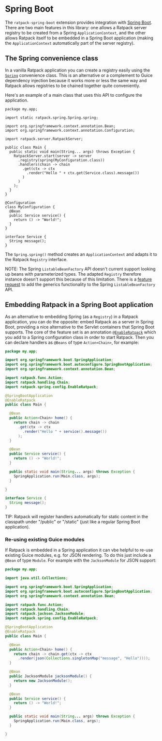 # Spring Boot

The `ratpack-spring-boot` extension provides integration with [Spring Boot](http://projects.spring.io/spring-boot).
There are two main features in this library: one allows a Ratpack server registry to be created from a Spring `ApplicationContext`, and the other allows Ratpack itself to be embedded in a Spring Boot application (making the `ApplicationContext` automatically part of the server registry).

## The Spring convenience class

In a vanilla Ratpack application you can create a registry easily using the [`Spring`](api/ratpack/spring/Spring) convenience class.
This is an alternative or a complement to Guice dependency injection because it works more or less the same way and Ratpack allows registries to be chained together quite conveniently. 

Here's an example of a main class that uses this API to configure the application.
 
```language-java hello-world
package my.app;

import static ratpack.spring.Spring.spring;

import org.springframework.context.annotation.Bean;
import org.springframework.context.annotation.Configuration;

import ratpack.server.RatpackServer;

public class Main {
  public static void main(String... args) throws Exception {
    RatpackServer.start(server -> server
      .registry(spring(MyConfiguration.class))
      .handlers(chain -> chain
        .get(ctx -> ctx
          .render("Hello " + ctx.get(Service.class).message())
        )
      )
    );
  }
}

@Configuration
class MyConfiguration {
  @Bean
  public Service service() {
    return () -> "World!";
  }
}

interface Service {
  String message();
}
```

The `Spring.spring()` method creates an `ApplicationContext` and adapts it to the Ratpack `Registry` interface. 

NOTE: The Spring `ListableBeanFactory` API doesn't current support looking up beans with parameterized types.
The adapted `Registry` therefore instance doesn't support this because of this limitation.
There is a [feature request](https://jira.spring.io/browse/SPR-12147) to add the generics functionality to the Spring `ListableBeanFactory` API.

## Embedding Ratpack in a Spring Boot application

As an alternative to embedding Spring (as a `Registry`) in a Ratpack application, you can do the opposite: embed Ratpack as a server in Spring Boot, providing a nice
alternative to the Servlet containers that Spring Boot supports. 
The core of the feature set is an annotation [`@EnableRatpack`](api/ratpaci/spring/config/EnableRatpack) which you add to a Spring configuration class in order to start Ratpack. 
Then you can declare handlers as `@Beans` of type `Action<Chain>`, for example:

```java
package my.app;

import org.springframework.boot.SpringApplication;
import org.springframework.boot.autoconfigure.SpringBootApplication;
import org.springframework.context.annotation.Bean;

import ratpack.func.Action;
import ratpack.handling.Chain;
import ratpack.spring.config.EnableRatpack;

@SpringBootApplication
@EnableRatpack
public class Main {

  @Bean
  public Action<Chain> home() {
    return chain -> chain
      .get(ctx -> ctx
        .render("Hello " + service().message())
      );
  }

  @Bean
  public Service service() {
    return () -> "World!";
  }

  public static void main(String... args) throws Exception {
    SpringApplication.run(Main.class, args);
  }

}

interface Service {
  String message();
}
```

TIP: Ratpack will register handlers automatically for static content in the classpath under "/public" or "/static" (just like a regular Spring Boot application). 

### Re-using existing Guice modules

If Ratpack is embedded in a Spring application it can vbe helpful to re-use existing Guice modules, e.g. for JSON rendering.
To do this just include a `@Bean` of type `Module`.
For example with the `JacksonModule` for JSON support:

```java
package my.app;

import java.util.Collections;

import org.springframework.boot.SpringApplication;
import org.springframework.boot.autoconfigure.SpringBootApplication;
import org.springframework.context.annotation.Bean;

import ratpack.func.Action;
import ratpack.handling.Chain;
import ratpack.jackson.JacksonModule;
import ratpack.spring.config.EnableRatpack;

@SpringBootApplication
@EnableRatpack
public class Main {

  @Bean
  public Action<Chain> home() {
    return chain -> chain.get(ctx -> ctx
      .render(json(Collections.singletonMap("message", "Hello"))));
  }

  @Bean
  public JacksonModule jacksonModule() {
    return new JacksonModule();
  }

  @Bean
  public Service service() {
    return () -> "World!";
  }

  public static void main(String... args) throws Exception {
    SpringApplication.run(Main.class, args);
  }

}
```
